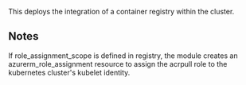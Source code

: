 This deploys the integration of a container registry within the cluster.

## Notes

If role_assignment_scope is defined in registry, the module creates an azurerm_role_assignment resource to assign the acrpull role to the kubernetes cluster's kubelet identity.
